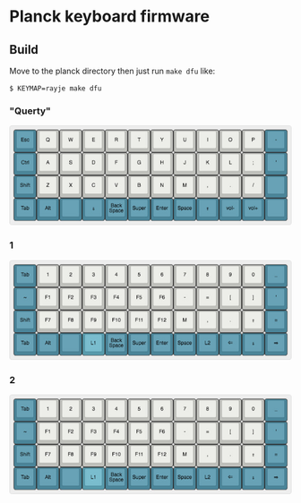 Planck keyboard firmware
========================

## Build
Move to the planck directory then just run `make dfu` like:

    $ KEYMAP=rayje make dfu

### "Querty"

[![keyboard layout](https://github.com/rayje/qmk_firmware/raw/master/keyboards/planck/keymaps/rayje/querty.jpg)](https://github.com/rayje/qmk_firmware/raw/master/keyboards/planck/keymaps/rayje/querty.jpg)

### 1 

[![keyboard layout](https://github.com/rayje/qmk_firmware/raw/master/keyboards/planck/keymaps/rayje/layer1.jpg)](https://github.com/rayje/qmk_firmware/raw/master/keyboards/planck/keymaps/rayje/layer1.jpg)

### 2

[![keyboard layout](https://github.com/rayje/qmk_firmware/raw/master/keyboards/planck/keymaps/rayje/layer1.jpg)](https://github.com/rayje/qmk_firmware/raw/master/keyboards/planck/keymaps/rayje/layer1.jpg)


